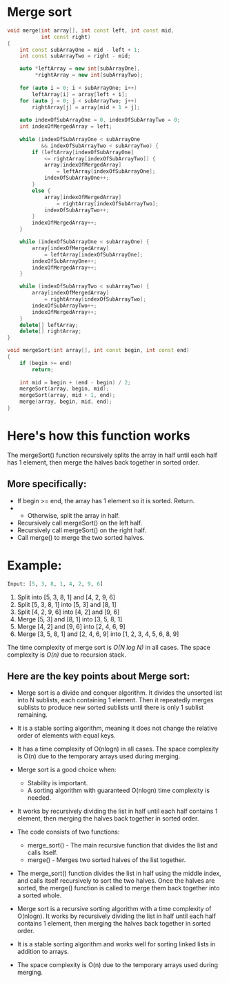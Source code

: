 # Merge sort
```cpp
void merge(int array[], int const left, int const mid,
           int const right)
{
    int const subArrayOne = mid - left + 1;
    int const subArrayTwo = right - mid;

    auto *leftArray = new int[subArrayOne],
         *rightArray = new int[subArrayTwo];
 
    for (auto i = 0; i < subArrayOne; i++)
        leftArray[i] = array[left + i];
    for (auto j = 0; j < subArrayTwo; j++)
        rightArray[j] = array[mid + 1 + j];
 
    auto indexOfSubArrayOne = 0, indexOfSubArrayTwo = 0;
    int indexOfMergedArray = left;
 
    while (indexOfSubArrayOne < subArrayOne
           && indexOfSubArrayTwo < subArrayTwo) {
        if (leftArray[indexOfSubArrayOne]
            <= rightArray[indexOfSubArrayTwo]) {
            array[indexOfMergedArray]
                = leftArray[indexOfSubArrayOne];
            indexOfSubArrayOne++;
        }
        else {
            array[indexOfMergedArray]
                = rightArray[indexOfSubArrayTwo];
            indexOfSubArrayTwo++;
        }
        indexOfMergedArray++;
    }

    while (indexOfSubArrayOne < subArrayOne) {
        array[indexOfMergedArray]
            = leftArray[indexOfSubArrayOne];
        indexOfSubArrayOne++;
        indexOfMergedArray++;
    }

    while (indexOfSubArrayTwo < subArrayTwo) {
        array[indexOfMergedArray]
            = rightArray[indexOfSubArrayTwo];
        indexOfSubArrayTwo++;
        indexOfMergedArray++;
    }
    delete[] leftArray;
    delete[] rightArray;
}

void mergeSort(int array[], int const begin, int const end)
{
    if (begin >= end)
        return;
 
    int mid = begin + (end - begin) / 2;
    mergeSort(array, begin, mid);
    mergeSort(array, mid + 1, end);
    merge(array, begin, mid, end);
}
```

# Here's how this function works

The mergeSort() function recursively splits the array 
in half until each half has 1 element, then merge 
the halves back together in sorted order.

## More specifically:
- If begin >= end, the array has 1 element so it is sorted. Return.
- - Otherwise, split the array in half.
- Recursively call mergeSort() on the left half.
- Recursively call mergeSort() on the right half.
- Call merge() to merge the two sorted halves.

# Example:
```py
Input: [5, 3, 8, 1, 4, 2, 9, 6]
```
1. Split into [5, 3, 8, 1] and [4, 2, 9, 6]
2. Split [5, 3, 8, 1] into [5, 3] and [8, 1]
3. Split [4, 2, 9, 6] into [4, 2] and [9, 6]
4. Merge [5, 3] and [8, 1] into [3, 5, 8, 1]
5. Merge [4, 2] and [9, 6] into [2, 4, 6, 9]
6. Merge [3, 5, 8, 1] and [2, 4, 6, 9] into [1, 2, 3, 4, 5, 6, 8, 9]

The time complexity of merge sort is *O(N log N)* in all cases. The space complexity is *O(n)* due to recursion stack.

## Here are the key points about Merge sort:

- Merge sort is a divide and conquer algorithm. It divides the unsorted list into N sublists, each containing 1 element. Then it repeatedly merges sublists to produce new sorted sublists until there is only 1 sublist remaining.

- It is a stable sorting algorithm, meaning it does not change the relative order of elements with equal keys.

- It has a time complexity of O(nlogn) in all cases. The space complexity is O(n) due to the temporary arrays used during merging.

- Merge sort is a good choice when:
    - Stability is important.
    - A sorting algorithm with guaranteed O(nlogn) time complexity is needed.

- It works by recursively dividing the list in half until each half contains 1 element, then merging the halves back together in sorted order.

- The code consists of two functions:
    - merge_sort() - The main recursive function that divides the list and calls itself.
    - merge() - Merges two sorted halves of the list together.

- The merge_sort() function divides the list in half using the middle index, and calls itself recursively to sort the two halves. Once the halves are sorted, the merge() function is called to merge them back together into a sorted whole.

- Merge sort is a recursive sorting algorithm with a time complexity of O(nlogn). It works by recursively dividing the list in half until each half contains 1 element, then merging the halves back together in sorted order.

- It is a stable sorting algorithm and works well for sorting linked lists in addition to arrays.

- The space complexity is O(n) due to the temporary arrays used during merging.